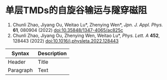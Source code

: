 # 单层TMDs的自旋谷输运与隧穿磁阻

1. Chunli Zhao, Jiyang Ou, Weitao Lu*, Zhenying Wen*, *Jpn. J. Appl. Phys.* **61**, 080904 (2022) [doi:10.35848/1347-4065/ac825c](https:doi.org/10.35848/1347-4065/ac825c)
2. Chunli Zhao, Jiyang Ou, Zhenying Wen, Weitao Lu*, *Phys. Lett. A* **452**, 128443 (2022) [doi:10.1016/j.physleta.2022.128443](https:doi.org/10.1016/j.physleta.2022.128443)

| Syntax     | Description |
| ----------- | ----------- |
| Header      | Title       |
| Paragraph   | Text        |